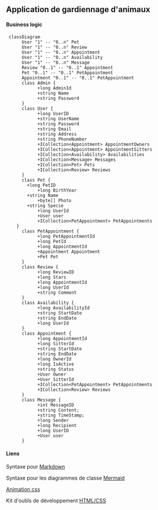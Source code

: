 ## Application de gardiennage d'animaux 


#### Business logic
```mermaid
 classDiagram
      User "1" -- "0..n" Pet
      User "1" -- "0..n" Review
      User "1" -- "0..n" Appointment
      User "1" -- "0..n" Availability
      User "1" -- "0..n" Message
      Review "0..1" -- "0..1" Appointment
      Pet "0..1" -- "0..1" PetAppointment
      Appointment "0..1" -- "0..1" PetAppointment
      class Admin {
            +long AdminId
            +string Name
            +string Password
      }
      class User {
            +long UserID
            +string UserName
            +string Password
            +string Email
            +string Address
            +string PhoneNumber
            +ICollection<Appointment> AppointmentOwners
            +ICollection<Appointment> AppointmentSitters
            +ICollection<Availability> Availabilities
            +ICollection<Message> Messages
            +ICollection<Pet> Pets
            +ICollection<Review> Reviews
      }
      class Pet {
		+long PetID
            +long BirthYear
		+string Name
            +byte[] Photo
		+string Specie
            +long UserId
            +User user
            +ICollection<PetAppointment> PetAppointments
	}
      class PetAppointment {
            +long PetAppointmentId
            +long PetId
            +long AppointmentId
            +Appointment Appointment
            +Pet Pet
      }
      class Review {
            +long ReviewID
            +long Stars
            +long AppointmentId
            +long UserId
            +string Comment
      }
      class Availability {
            +long AvailabilityId
            +string StartDate
            +string EndDate
            +long UserId
      }
      class Appointment {
            +long AppointmentId
            +long SitterId
            +string StartDate
            +string EndDate
            +long OwnerId
            +long IsActive
            +string Status
            +User Owner
            +User SitterId
            +ICollection<PetAppointment> PetAppointments
            +ICollection<Review> Reviews
      }
      class Message {
            +int MessageID
            +string Content;
            +string TimeStamp;
            +long Sender
            +long Recipient
            +long UserID
            +User user
      }
```
#### Liens
Syntaxe pour [Markdown](https://www.markdownguide.org/basic-syntax/)

Syntaxe pour les diagrammes de classe [Mermaid](https://mermaid-js.github.io/mermaid/#/classDiagram)

[Animation css](https://animate.style/)

Kit d'outils de développement [HTML/CSS](https://demos.creative-tim.com/now-ui-kit/index.html)
